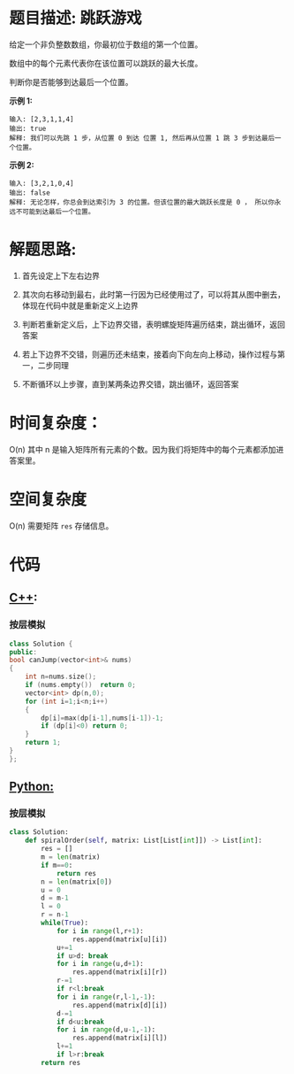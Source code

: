 # 题目描述:  跳跃游戏

给定一个非负整数数组，你最初位于数组的第一个位置。

数组中的每个元素代表你在该位置可以跳跃的最大长度。

判断你是否能够到达最后一个位置。


**示例 1:**
```
输入: [2,3,1,1,4]
输出: true
解释: 我们可以先跳 1 步，从位置 0 到达 位置 1, 然后再从位置 1 跳 3 步到达最后一个位置。
```

**示例 2:**
```
输入: [3,2,1,0,4]
输出: false
解释: 无论怎样，你总会到达索引为 3 的位置。但该位置的最大跳跃长度是 0 ， 所以你永远不可能到达最后一个位置。
```

  
# 解题思路:
  1. 首先设定上下左右边界

  2. 其次向右移动到最右，此时第一行因为已经使用过了，可以将其从图中删去，体现在代码中就是重新定义上边界
  
  3. 判断若重新定义后，上下边界交错，表明螺旋矩阵遍历结束，跳出循环，返回答案
  
  4. 若上下边界不交错，则遍历还未结束，接着向下向左向上移动，操作过程与第一，二步同理
  
  5. 不断循环以上步骤，直到某两条边界交错，跳出循环，返回答案
# 时间复杂度：
  O(n) 其中 n 是输入矩阵所有元素的个数。因为我们将矩阵中的每个元素都添加进答案里。
# 空间复杂度
  O(n) 需要矩阵 ``res`` 存储信息。
  
# 代码

## [C++](./Jump-Game.cpp):

### 按层模拟
```c++
class Solution {
public:
bool canJump(vector<int>& nums) 
{
    int n=nums.size();
    if (nums.empty())  return 0;
    vector<int> dp(n,0);
    for (int i=1;i<n;i++)
    {
        dp[i]=max(dp[i-1],nums[i-1])-1;
        if (dp[i]<0) return 0;
    }
    return 1;
}
};
```



## [Python:](https://github.com/bryceustc/LeetCode_Note/blob/master/python/Jump-Game/Jump-Game.py)
### 按层模拟
```python
class Solution:
    def spiralOrder(self, matrix: List[List[int]]) -> List[int]:
        res = []
        m = len(matrix)
        if m==0:
            return res
        n = len(matrix[0])
        u = 0
        d = m-1
        l = 0
        r = n-1
        while(True):
            for i in range(l,r+1):
                res.append(matrix[u][i])
            u+=1
            if u>d: break
            for i in range(u,d+1):
                res.append(matrix[i][r])
            r-=1
            if r<l:break
            for i in range(r,l-1,-1):
                res.append(matrix[d][i])
            d-=1
            if d<u:break
            for i in range(d,u-1,-1):
                res.append(matrix[i][l])
            l+=1
            if l>r:break
        return res
```

